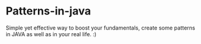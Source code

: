# Patterns-in-java
Simple yet effective way to boost your fundamentals, create some patterns in JAVA as well as in your real life. :)
